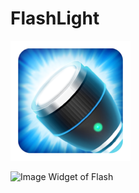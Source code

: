 # FlashLight
![Image Launcher](https://github.com/husseinrasti/FlashLight/blob/master/app/src/main/res/mipmap-xxxhdpi/ic_launcher.png)

![Image Widget of Flash](https://s.cafebazaar.ir/1/upload/screenshot/ir.teachcode.app.flashlight6.jpg)

